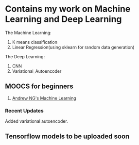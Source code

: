 # Contains my work on Machine Learning and Deep Learning 
The Machine Learning:
1. K means classification
2. Linear Regression(using sklearn for random data generation)

The Deep Learning:
1. CNN
2. Variational_Autoencoder

## MOOCS for beginners

1. [Andrew NG's Machine Learning](https://www.coursera.org/learn/machine-learning/home/welcome)

### Recent Updates

Added variational autoencoder.

## Tensorflow models to be uploaded soon
